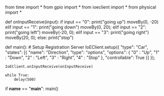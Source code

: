 from time import *
from gpio import *
from ioeclient import *
from physical import *

def onInputReceive(input):
	if input == "0":
		print("going up")
		moveBy(0, -20)
	elif input == "1":
		print("going down")
		moveBy(0, 20);
	elif input == "2":
		print("going left")
		moveBy(-20, 0);
	elif input == "3":
		print("going right")
		moveBy(20, 0);
	else:
		print("stop")

		

def main():
	# Setup Registration Server	
	IoEClient.setup({
		"type": "Car",
		"states": [{
			"name": "Direction",
			"type": "options",
			"options": {
				"0" : "Up",
				"1" : "Down",
				"2" : "Left",
				"3" : "Right",
				"4" : "Stop"
			},
			"controllable": True
		}]
	});

	IoEClient.onInputReceive(onInputReceive)

	while True:
		delay(500)

if __name__ == "__main__":
	main()
